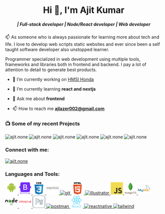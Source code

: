 
<h1 align="center">Hi 👋, I'm Ajit Kumar</h1>
<h5 align="center"> | Full-stack developer | Node/React developer | Web developer</h5>

📫 As someone who is always passionate for learning more about tech and life. I love to develop web scripts static websites and ever since been a self taught software developer also unstopped learner. 

Programmer specialized in web development using multiple tools, frameworks and libraries both in frontend and backend. I pay a lot of attention to detail to generate best products.

- 🔭 I’m currently working on [HMSI Honda](https://sampark.honda2wheelersindia.com)

- 🌱 I’m currently learning **react and nextjs**

- 💬 Ask me about **frontend**

- 📫 How to reach me **ajlazer002@gmail.com**

<h3 align="left">📺 Some of my recent Projects </h3>

<img align="center" src="https://github.com/lazer002/lazer002/assets/129359686/4a71e91e-be7d-4eb3-ba87-9d4d9029a8ce.gif" alt="ajit.none" height="210" width="260" />
<img align="center" src="https://github.com/lazer002/lazer002/assets/129359686/4ae045b5-3a3c-4f73-b877-538f1f0924f5.gif" alt="ajit.none" height="210" width="260" />
<img align="center" src="https://github.com/lazer002/lazer002/assets/129359686/a7b844ef-4a9f-425c-9775-6122f64dc4b1.gif" alt="ajit.none" height="210" width="260" />
<img align="center" src="https://github.com/lazer002/lazer002/assets/129359686/ae8b944c-213e-43e3-a7bc-8c2022d4a970.gif" alt="ajit.none" height="210" width="260" />
<img align="center" src="https://github.com/lazer002/lazer002/assets/129359686/29fad5b9-34e8-44b2-94a3-2283b2b753cb.gif" alt="ajit.none" height="210" width="260" />
<img align="center" src="https://github.com/lazer002/lazer002/assets/129359686/56acbf71-9c63-47fa-b8f9-03112bb1565c.gif" alt="ajit.none" height="210" width="260" />






<h3 align="left">Connect with me:</h3>
<p align="left">
<a href="https://instagram.com/ajit.none" target="blank"><img align="center" src="https://raw.githubusercontent.com/rahuldkjain/github-profile-readme-generator/master/src/images/icons/Social/instagram.svg" alt="ajit.none" height="30" width="40" /></a>
</p>

<h3 align="left">Languages and Tools:</h3>
<p align="left"> <a href="https://developer.android.com" target="_blank" rel="noreferrer"> <img src="https://raw.githubusercontent.com/devicons/devicon/master/icons/android/android-original-wordmark.svg" alt="android" width="40" height="40"/> </a> <a href="https://getbootstrap.com" target="_blank" rel="noreferrer"> <img src="https://raw.githubusercontent.com/devicons/devicon/master/icons/bootstrap/bootstrap-plain-wordmark.svg" alt="bootstrap" width="40" height="40"/> </a> <a href="https://www.w3schools.com/css/" target="_blank" rel="noreferrer"> <img src="https://raw.githubusercontent.com/devicons/devicon/master/icons/css3/css3-original-wordmark.svg" alt="css3" width="40" height="40"/> </a> <a href="https://expressjs.com" target="_blank" rel="noreferrer"> <img src="https://raw.githubusercontent.com/devicons/devicon/master/icons/express/express-original-wordmark.svg" alt="express" width="40" height="40"/> </a> <a href="https://git-scm.com/" target="_blank" rel="noreferrer"> <img src="https://www.vectorlogo.zone/logos/git-scm/git-scm-icon.svg" alt="git" width="40" height="40"/> </a> <a href="https://www.w3.org/html/" target="_blank" rel="noreferrer"> <img src="https://raw.githubusercontent.com/devicons/devicon/master/icons/html5/html5-original-wordmark.svg" alt="html5" width="40" height="40"/> </a> <a href="https://www.adobe.com/in/products/illustrator.html" target="_blank" rel="noreferrer"> <img src="https://www.vectorlogo.zone/logos/adobe_illustrator/adobe_illustrator-icon.svg" alt="illustrator" width="40" height="40"/> </a> <a href="https://developer.mozilla.org/en-US/docs/Web/JavaScript" target="_blank" rel="noreferrer"> <img src="https://raw.githubusercontent.com/devicons/devicon/master/icons/javascript/javascript-original.svg" alt="javascript" width="40" height="40"/> </a> <a href="https://www.mongodb.com/" target="_blank" rel="noreferrer"> <img src="https://raw.githubusercontent.com/devicons/devicon/master/icons/mongodb/mongodb-original-wordmark.svg" alt="mongodb" width="40" height="40"/> </a> <a href="https://www.mysql.com/" target="_blank" rel="noreferrer"> <img src="https://raw.githubusercontent.com/devicons/devicon/master/icons/mysql/mysql-original-wordmark.svg" alt="mysql" width="40" height="40"/> </a> <a href="https://nodejs.org" target="_blank" rel="noreferrer"> <img src="https://raw.githubusercontent.com/devicons/devicon/master/icons/nodejs/nodejs-original-wordmark.svg" alt="nodejs" width="40" height="40"/> </a> <a href="https://www.oracle.com/" target="_blank" rel="noreferrer"> <img src="https://raw.githubusercontent.com/devicons/devicon/master/icons/oracle/oracle-original.svg" alt="oracle" width="40" height="40"/> </a> <a href="https://www.photoshop.com/en" target="_blank" rel="noreferrer"> <img src="https://raw.githubusercontent.com/devicons/devicon/master/icons/photoshop/photoshop-line.svg" alt="photoshop" width="40" height="40"/> </a> <a href="https://postman.com" target="_blank" rel="noreferrer"> <img src="https://www.vectorlogo.zone/logos/getpostman/getpostman-icon.svg" alt="postman" width="40" height="40"/> </a> <a href="https://reactjs.org/" target="_blank" rel="noreferrer"> <img src="https://raw.githubusercontent.com/devicons/devicon/master/icons/react/react-original-wordmark.svg" alt="react" width="40" height="40"/> </a> <a href="https://reactnative.dev/" target="_blank" rel="noreferrer"> <img src="https://reactnative.dev/img/header_logo.svg" alt="reactnative" width="40" height="40"/> </a> <a href="https://tailwindcss.com/" target="_blank" rel="noreferrer"> <img src="https://www.vectorlogo.zone/logos/tailwindcss/tailwindcss-icon.svg" alt="tailwind" width="40" height="40"/> </a> </p>
